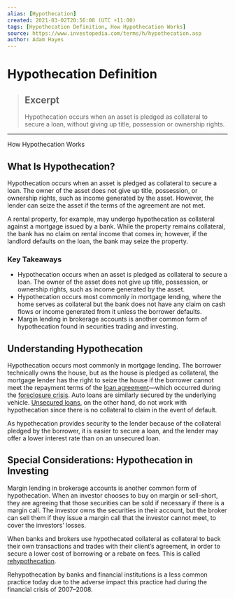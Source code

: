 ```yaml
---
alias: [Hypothecation]
created: 2021-03-02T20:56:08 (UTC +11:00)
tags: [Hypothecation Definition, How Hypothecation Works]
source: https://www.investopedia.com/terms/h/hypothecation.asp
author: Adam Hayes
---
```


# Hypothecation Definition

> ## Excerpt
> Hypothecation occurs when an asset is pledged as collateral to secure a loan, without giving up title, possession or ownership rights.

---

How Hypothecation Works
## What Is Hypothecation?

Hypothecation occurs when an asset is pledged as collateral to secure a loan. The owner of the asset does not give up title, possession, or ownership rights, such as income generated by the asset. However, the lender can seize the asset if the terms of the agreement are not met.

A rental property, for example, may undergo hypothecation as collateral against a mortgage issued by a bank. While the property remains collateral, the bank has no claim on rental income that comes in; however, if the landlord defaults on the loan, the bank may seize the property.

### Key Takeaways

-   Hypothecation occurs when an asset is pledged as collateral to secure a loan. The owner of the asset does not give up title, possession, or ownership rights, such as income generated by the asset.
-   Hypothecation occurs most commonly in mortgage lending, where the home serves as collateral but the bank does not have any claim on cash flows or income generated from it unless the borrower defaults.
-   Margin lending in brokerage accounts is another common form of hypothecation found in securities trading and investing.

## Understanding Hypothecation

Hypothecation occurs most commonly in mortgage lending. The borrower technically owns the house, but as the house is pledged as collateral, the mortgage lender has the right to seize the house if the borrower cannot meet the repayment terms of the [loan agreement](https://www.investopedia.com/best-personal-loans-4773300)—which occurred during the [foreclosure crisis](https://www.investopedia.com/terms/f/foreclosure-crisis.asp). Auto loans are similarly secured by the underlying vehicle. [Unsecured loans](https://www.investopedia.com/terms/u/unsecuredloan.asp), on the other hand, do not work with hypothecation since there is no collateral to claim in the event of default.

As hypothecation provides security to the lender because of the collateral pledged by the borrower, it is easier to secure a loan, and the lender may offer a lower interest rate than on an unsecured loan.

## Special Considerations: Hypothecation in Investing

Margin lending in brokerage accounts is another common form of hypothecation. When an investor chooses to buy on margin or sell-short, they are agreeing that those securities can be sold if necessary if there is a margin call. The investor owns the securities in their account, but the broker can sell them if they issue a margin call that the investor cannot meet, to cover the investors’ losses.

When banks and brokers use hypothecated collateral as collateral to back their own transactions and trades with their client’s agreement, in order to secure a lower cost of borrowing or a rebate on fees. This is called [rehypothecation](https://www.investopedia.com/terms/r/rehypothecation.asp).

Rehypothecation by banks and financial institutions is a less common practice today due to the adverse impact this practice had during the financial crisis of 2007–2008.
